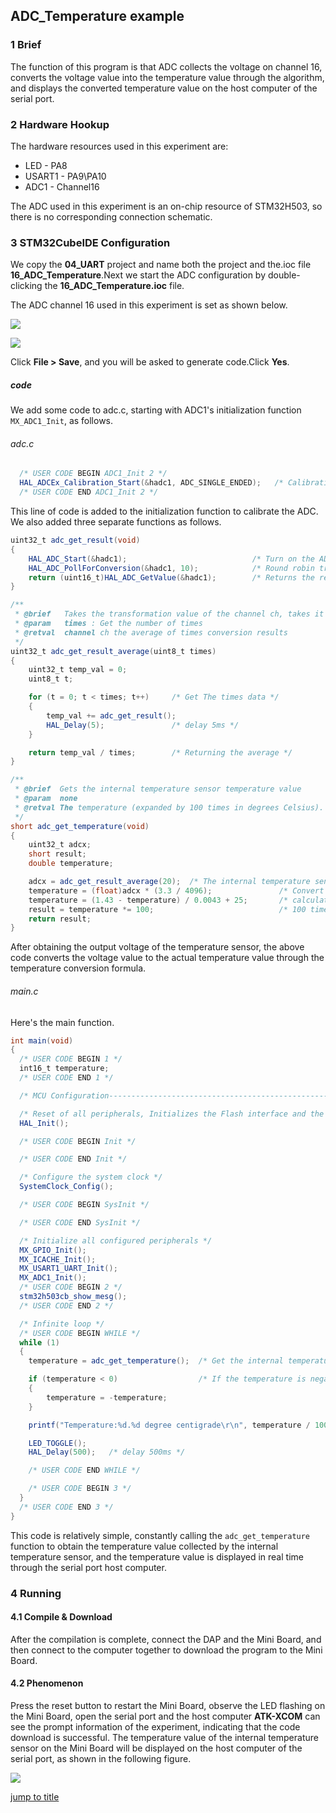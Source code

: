 ## ADC_Temperature example<a name="brief"></a>


### 1 Brief
The function of this program is that ADC collects the voltage on channel 16, converts the voltage value into the temperature value through the algorithm, and displays the converted temperature value on the host computer of the serial port.
### 2 Hardware Hookup
The hardware resources used in this experiment are:
+ LED - PA8
+ USART1 - PA9\PA10
+ ADC1 - Channel16

The ADC used in this experiment is an on-chip resource of STM32H503, so there is no corresponding connection schematic.

### 3 STM32CubeIDE Configuration


We copy the **04_UART** project and name both the project and the.ioc file **16_ADC_Temperature**.Next we start the ADC configuration by double-clicking the **16_ADC_Temperature.ioc** file.

The ADC channel 16 used in this experiment is set as shown below.

![](../../1_docs/3_figures/16_ADC_Temperature/adc11.png)

![](../../1_docs/3_figures/16_ADC_Temperature/adc12.png)

Click **File > Save**, and you will be asked to generate code.Click **Yes**.

##### code
We add some code to adc.c, starting with ADC1's initialization function ``MX_ADC1_Init``, as follows.
###### adc.c
```c#
  /* USER CODE BEGIN ADC1_Init 2 */
  HAL_ADCEx_Calibration_Start(&hadc1, ADC_SINGLE_ENDED);   /* Calibration ADC */
  /* USER CODE END ADC1_Init 2 */
```
This line of code is added to the initialization function to calibrate the ADC.
We also added three separate functions as follows.
```c#
uint32_t adc_get_result(void)
{
    HAL_ADC_Start(&hadc1);                            /* Turn on the ADC */
    HAL_ADC_PollForConversion(&hadc1, 10);            /* Round robin transformation */
    return (uint16_t)HAL_ADC_GetValue(&hadc1);        /* Returns the result of the last ADC1 rule group transformation */
}

/**
 * @brief   Takes the transformation value of the channel ch, takes it times, and averages it
 * @param   times : Get the number of times
 * @retval  channel ch the average of times conversion results
 */
uint32_t adc_get_result_average(uint8_t times)
{
    uint32_t temp_val = 0;
    uint8_t t;

    for (t = 0; t < times; t++)     /* Get The times data */
    {
        temp_val += adc_get_result();
        HAL_Delay(5);               /* delay 5ms */
    }

    return temp_val / times;        /* Returning the average */
}

/**
 * @brief  Gets the internal temperature sensor temperature value
 * @param  none
 * @retval The temperature (expanded by 100 times in degrees Celsius).
 */
short adc_get_temperature(void)
{
    uint32_t adcx;
    short result;
    double temperature;

    adcx = adc_get_result_average(20);  /* The internal temperature sensor channel was read and 20 times were averaged */
    temperature = (float)adcx * (3.3 / 4096);               /* Convert to voltage values */
    temperature = (1.43 - temperature) / 0.0043 + 25;       /* calculating temperature */
    result = temperature *= 100;                            /* 100 times bigger. */
    return result;
}
```
After obtaining the output voltage of the temperature sensor, the above code converts the voltage value to the actual temperature value through the temperature conversion formula.

###### main.c
Here's the main function.
```c#
int main(void)
{
  /* USER CODE BEGIN 1 */
  int16_t temperature;
  /* USER CODE END 1 */

  /* MCU Configuration--------------------------------------------------------*/

  /* Reset of all peripherals, Initializes the Flash interface and the Systick. */
  HAL_Init();

  /* USER CODE BEGIN Init */

  /* USER CODE END Init */

  /* Configure the system clock */
  SystemClock_Config();

  /* USER CODE BEGIN SysInit */

  /* USER CODE END SysInit */

  /* Initialize all configured peripherals */
  MX_GPIO_Init();
  MX_ICACHE_Init();
  MX_USART1_UART_Init();
  MX_ADC1_Init();
  /* USER CODE BEGIN 2 */
  stm32h503cb_show_mesg();
  /* USER CODE END 2 */

  /* Infinite loop */
  /* USER CODE BEGIN WHILE */
  while (1)
  {
    temperature = adc_get_temperature();  /* Get the internal temperature sensor temperature value */

    if (temperature < 0)                  /* If the temperature is negative, a negative sign is displayed */
    {
        temperature = -temperature;
    }

    printf("Temperature:%d.%d degree centigrade\r\n", temperature / 1000, temperature % 1000);

    LED_TOGGLE();
    HAL_Delay(500);   /* delay 500ms */

    /* USER CODE END WHILE */

    /* USER CODE BEGIN 3 */
  }
  /* USER CODE END 3 */
}
```
This code is relatively simple, constantly calling the ``adc_get_temperature`` function to obtain the temperature value collected by the internal temperature sensor, and the temperature value is displayed in real time through the serial port host computer.


### 4 Running
#### 4.1 Compile & Download
After the compilation is complete, connect the DAP and the Mini Board, and then connect to the computer together to download the program to the Mini Board.
#### 4.2 Phenomenon
Press the reset button to restart the Mini Board, observe the LED flashing on the Mini Board, open the serial port and the host computer **ATK-XCOM** can see the prompt information of the experiment, indicating that the code download is successful. The temperature value of the internal temperature sensor on the Mini Board will be displayed on the host computer of the serial port, as shown in the following figure.

![](../../1_docs/3_figures/16_ADC_Temperature/adc13.png)

[jump to title](#brief)